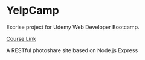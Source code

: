 # YelpCamp
Excrise project for Udemy Web Developer Bootcamp.

[Course Link](https://www.udemy.com/the-web-developer-bootcamp/)

A RESTful photoshare site based on Node.js Express
